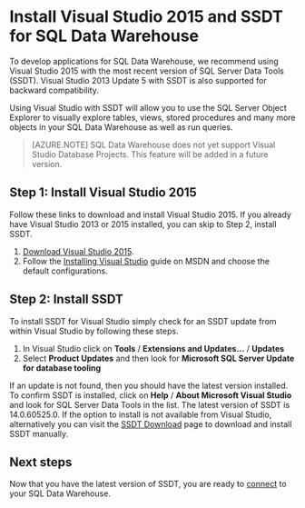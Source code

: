 <properties
   pageTitle="Install Visual Studio and SSDT for SQL Data Warehouse | Microsoft Azure"
   description="Install Visual Studio and SQL Server Development Tools (SSDT) for Azure SQL Data Warehouse"
   services="sql-data-warehouse"
   documentationCenter="NA"
   authors="sonyam"
   manager="barbkess"
   editor=""/>

<tags
   ms.service="sql-data-warehouse"
   ms.devlang="NA"
   ms.topic="article"
   ms.tgt_pltfrm="NA"
   ms.workload="data-services"
   ms.date="08/16/2016"
   ms.author="sonyama;barbkess"/>

# Install Visual Studio 2015 and SSDT for SQL Data Warehouse

To develop applications for SQL Data Warehouse, we recommend using Visual Studio 2015 with the most recent version of SQL Server Data Tools (SSDT).  Visual Studio 2013 Update 5 with SSDT is also supported for backward compatibility.  

Using Visual Studio with SSDT will allow you to use the SQL Server Object Explorer to visually explore tables, views, stored procedures and many more objects in your SQL Data Warehouse as well as run queries.

> [AZURE.NOTE] SQL Data Warehouse does not yet support Visual Studio Database Projects.  This feature will be added in a future version.

## Step 1: Install Visual Studio 2015

Follow these links to download and install Visual Studio 2015. If you already have Visual Studio 2013 or 2015 installed, you can skip to Step 2, install SSDT.

1. [Download Visual Studio 2015][].
2. Follow the [Installing Visual Studio][] guide on MSDN and choose the default configurations.

## Step 2: Install SSDT

To install SSDT for Visual Studio simply check for an SSDT update from within Visual Studio by following these steps.

1. In Visual Studio click on **Tools** / **Extensions and Updates…** / **Updates**
2. Select **Product Updates** and then look for **Microsoft SQL Server Update for database tooling**

If an update is not found, then you should have the latest version installed.  To confirm SSDT is installed, click on **Help** / **About Microsoft Visual Studio** and look for SQL Server Data Tools in the list.  The latest version of SSDT is 14.0.60525.0.  If the option to install is not available from Visual Studio, alternatively you can visit the [SSDT Download][] page to download and install SSDT manually.

## Next steps

Now that you have the latest version of SSDT, you are ready to [connect][] to your SQL Data Warehouse.

<!--Anchors-->

<!--Image references-->

<!--Articles-->
[connect]: ./sql-data-warehouse-query-visual-studio.md

<!--Other-->
[Download Visual Studio 2015]: https://www.visualstudio.com/downloads/
[Installing Visual Studio]: https://msdn.microsoft.com/library/e2h7fzkw.aspx
[SSDT Download]: https://msdn.microsoft.com/library/mt204009.aspx
